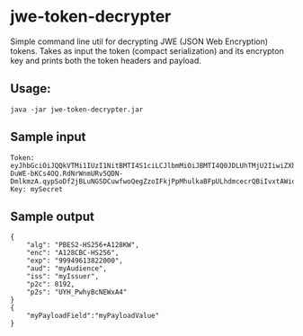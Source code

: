 # jwe-token-decrypter

Simple command line util for decrypting JWE (JSON Web Encryption) tokens. Takes as input the token (compact serialization) and its encrypton key and prints both the token headers and payload.

## Usage:

    java -jar jwe-token-decrypter.jar

## Sample input

    Token: eyJhbGciOiJQQkVTMi1IUzI1NitBMTI4S1ciLCJlbmMiOiJBMTI4Q0JDLUhTMjU2IiwiZXhwIjoiOTk5NDk2MTM4MjIwMDAiLCJhdWQiOiJteUF1ZGllbmNlIiwiaXNzIjoibXlJc3N1ZXIiLCJwMmMiOjgxOTIsInAycyI6IlVZSF9Qd2h5QmNORVd4QTQifQ.LF4nJD0m1uuv5GOdSAERphXSv_O6dhGEKB_QJvTXj-DuWE-bKCs4OQ.RdNrWnmURv5QDN-DmlkmzA.qypSoDf2jBLuNGSDCuwfwoQegZzoIFkjPpMhulkaBFpULhdmcecrQBiIvxtAWioY.xa7qJC6FAGCcZk8YpI1zyw
    Key: mySecret
    
## Sample output

    {
    	"alg": "PBES2-HS256+A128KW",
    	"enc": "A128CBC-HS256",
    	"exp": "99949613822000",
    	"aud": "myAudience",
    	"iss": "myIssuer",
    	"p2c": 8192,
    	"p2s": "UYH_PwhyBcNEWxA4"
    }
    {
    	"myPayloadField":"myPayloadValue"
    }
